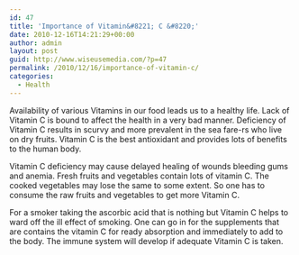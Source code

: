```yaml
---
id: 47
title: 'Importance of Vitamin&#8221; C &#8220;'
date: 2010-12-16T14:21:29+00:00
author: admin
layout: post
guid: http://www.wiseusemedia.com/?p=47
permalink: /2010/12/16/importance-of-vitamin-c/
categories:
  - Health
---
```

Availability of various Vitamins in our food leads us to a healthy life. Lack of Vitamin C is bound to affect the health in a very bad manner. Deficiency of Vitamin C results in scurvy and more prevalent in the sea fare-rs who live on dry fruits. Vitamin C is the best antioxidant and provides lots of benefits to the human body.

Vitamin C deficiency may cause delayed healing of wounds bleeding gums and anemia. Fresh fruits and vegetables contain lots of vitamin C. The cooked vegetables may lose the same to some extent. So one has to consume the raw fruits and vegetables to get more Vitamin C.

For a smoker taking the ascorbic acid that is nothing but Vitamin C helps to ward off the ill effect of smoking. One can go in for the supplements that are contains the vitamin C for ready absorption and immediately to add to the body. The immune system will develop if adequate Vitamin C is taken.